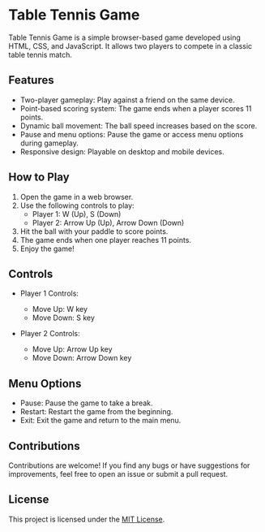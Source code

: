 # Table Tennis Game

Table Tennis Game is a simple browser-based game developed using HTML, CSS, and JavaScript. It allows two players to compete in a classic table tennis match.

## Features

- Two-player gameplay: Play against a friend on the same device.
- Point-based scoring system: The game ends when a player scores 11 points.
- Dynamic ball movement: The ball speed increases based on the score.
- Pause and menu options: Pause the game or access menu options during gameplay.
- Responsive design: Playable on desktop and mobile devices.

## How to Play

1. Open the game in a web browser.
2. Use the following controls to play:
   - Player 1: W (Up), S (Down)
   - Player 2: Arrow Up (Up), Arrow Down (Down)
3. Hit the ball with your paddle to score points.
4. The game ends when one player reaches 11 points.
5. Enjoy the game!

## Controls

- Player 1 Controls:
  - Move Up: W key
  - Move Down: S key

- Player 2 Controls:
  - Move Up: Arrow Up key
  - Move Down: Arrow Down key

## Menu Options

- Pause: Pause the game to take a break.
- Restart: Restart the game from the beginning.
- Exit: Exit the game and return to the main menu.

## Contributions

Contributions are welcome! If you find any bugs or have suggestions for improvements, feel free to open an issue or submit a pull request.

## License

This project is licensed under the [MIT License](LICENSE).
